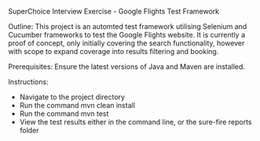 SuperChoice Interview Exercise - Google Flights Test Framework

Outline:
This project is an automted test framework utilising Selenium and Cucumber frameworks to test the Google Flights website. It is currently a proof of concept, only initially covering the search functionality, however with scope to expand coverage into results filtering and booking.

Prerequisites:
Ensure the latest versions of Java and Maven are installed.

Instructions:
- Navigate to the project directory
- Run the command mvn clean install
- Run the command mvn test
- View the test results either in the command line, or the sure-fire reports folder